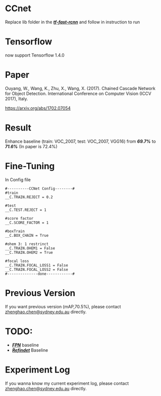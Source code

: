# CCnet
Replace lib folder in the [***tf-fast-rcnn***](https://github.com/endernewton/tf-faster-rcnn) and follow in instruction to run

# Tensorflow
now support Tensorflow 1.4.0

# Paper
Ouyang, W., Wang, K., Zhu, X., Wang, X. (2017). Chained Cascade Network for Object Detection. International Conference on Computer Vision (ICCV 2017), Italy.

https://arxiv.org/abs/1702.07054


# Result
Enhance baseline (train: VOC_2007, test: VOC_2007, VGG16) from ***69.7%*** to ***71.6%*** (In paper is 72.4%)

# Fine-Tuning
In Config file

```
#----------CCNet Config--------#
#train
__C.TRAIN.REJECT = 0.2

#test
__C.TEST.REJECT = 1

#score factor
__C.SCORE_FACTOR = 1

#boxTrain
__C.BOX_CHAIN = True

#ohem 3: 1 restrinct
__C.TRAIN.OHEM1 = False
__C.TRAIN.OHEM2 = True

#focal loss
__C.TRAIN.FOCAL_LOSS1 = False
__C.TRAIN.FOCAL_LOSS2 = False
#--------------done------------#
```
# Previous Version
If you want previous version (mAP,70.5%), please contact zhenghao.chen@sydney.edu.au directly.

# TODO:
* [***FPN***](https://github.com/xmyqsh/FPN) baseline 
* [***Refindet***](https://github.com/sfzhang15/RefineDet) Baseline 

# Experiment Log
If you wanna know my current experiment log, please contact zhenghao.chen@sydney.edu.au directly.


